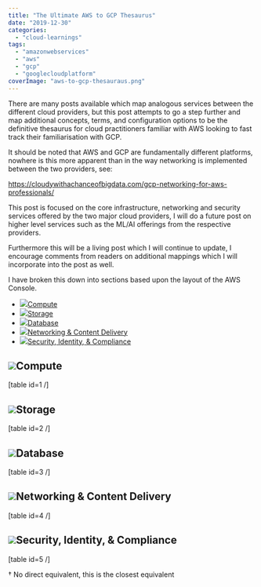 ```yaml
---
title: "The Ultimate AWS to GCP Thesaurus"
date: "2019-12-30"
categories: 
  - "cloud-learnings"
tags: 
  - "amazonwebservices"
  - "aws"
  - "gcp"
  - "googlecloudplatform"
coverImage: "aws-to-gcp-thesauraus.png"
---
```


There are many posts available which map analogous services between the different cloud providers, but this post attempts to go a step further and map additional concepts, terms, and configuration options to be the definitive thesaurus for cloud practitioners familiar with AWS looking to fast track their familiarisation with GCP.

It should be noted that AWS and GCP are fundamentally different platforms, nowhere is this more apparent than in the way networking is implemented between the two providers, see:

https://cloudywithachanceofbigdata.com/gcp-networking-for-aws-professionals/

This post is focused on the core infrastructure, networking and security services offered by the two major cloud providers, I will do a future post on higher level services such as the ML/AI offerings from the respective providers.

Furthermore this will be a living post which I will continue to update, I encourage comments from readers on additional mappings which I will incorporate into the post as well.

I have broken this down into sections based upon the layout of the AWS Console.

- ![](https://wp.me/aaOftf-5D)[Compute](#compute)
- ![](https://wp.me/aaOftf-5M)[Storage](#storage)
- ![](https://wp.me/aaOftf-5H)[Database](#database)
- ![](https://wp.me/aaOftf-5K)[Networking & Content Delivery](#networking)
- ![](https://wp.me/aaOftf-5L)[Security, Identity, & Compliance](#security)

## ![](https://wp.me/aaOftf-5D)Compute

\[table id=1 /\]

## ![](https://wp.me/aaOftf-5M)Storage

\[table id=2 /\]

## ![](https://wp.me/aaOftf-5H)Database

\[table id=3 /\]

## ![](https://wp.me/aaOftf-5K)Networking & Content Delivery

\[table id=4 /\]

## ![](https://wp.me/aaOftf-5L)Security, Identity, & Compliance

\[table id=5 /\]

† No direct equivalent, this is the closest equivalent
